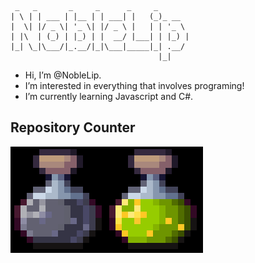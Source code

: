 ```
 _   _       _     _      _     _       
| \ | | ___ | |__ | | ___| |   (_)_ __  
|  \| |/ _ \| '_ \| |/ _ \ |   | | '_ \ 
| |\  | (_) | |_) | |  __/ |___| | |_) |
|_| \_|\___/|_.__/|_|\___|_____|_| .__/ 
                                 |_|    
```

- Hi, I’m @NobleLip.
- I’m interested in everything that involves programing!
- I’m currently learning Javascript and C#.

## Repository Counter
![Counter](https://github.com/NobleLip/RepositoryCount/blob/main/Counter.png)
